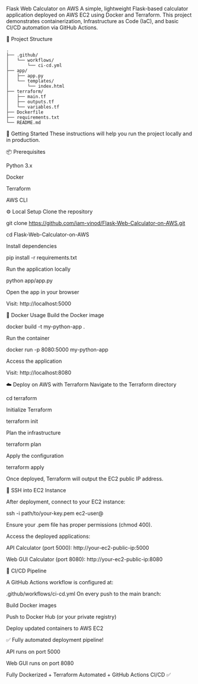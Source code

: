 Flask Web Calculator on AWS
A simple, lightweight Flask-based calculator application deployed on AWS EC2 using Docker and Terraform.
This project demonstrates containerization, Infrastructure as Code (IaC), and basic CI/CD automation via GitHub Actions.

📁 Project Structure
```
.
├── .github/
│   └── workflows/
│       └── ci-cd.yml
├── app/
│   ├── app.py
│   └── templates/
│       └── index.html
├── terraform/
│   ├── main.tf
│   ├── outputs.tf
│   └── variables.tf
├── Dockerfile
├── requirements.txt
└── README.md

```

🚀 Getting Started
These instructions will help you run the project locally and in production.

📦 Prerequisites

Python 3.x

Docker

Terraform

AWS CLI

⚙️ Local Setup
Clone the repository


git clone https://github.com/iam-vinod/Flask-Web-Calculator-on-AWS.git

cd Flask-Web-Calculator-on-AWS

Install dependencies


pip install -r requirements.txt

Run the application locally

python app/app.py

Open the app in your browser

Visit: http://localhost:5000

🐳 Docker Usage
Build the Docker image

docker build -t my-python-app .

Run the container

docker run -p 8080:5000 my-python-app

Access the application

Visit: http://localhost:8080

☁️ Deploy on AWS with Terraform
Navigate to the Terraform directory

cd terraform

Initialize Terraform

terraform init

Plan the infrastructure

terraform plan

Apply the configuration

terraform apply

Once deployed, Terraform will output the EC2 public IP address.

🔐 SSH into EC2 Instance

After deployment, connect to your EC2 instance:

ssh -i path/to/your-key.pem ec2-user@<your-ec2-public-ip>

Ensure your .pem file has proper permissions (chmod 400).

Access the deployed applications:

API Calculator (port 5000): http://your-ec2-public-ip:5000

Web GUI Calculator (port 8080): http://your-ec2-public-ip:8080

🔄 CI/CD Pipeline

A GitHub Actions workflow is configured at: 

.github/workflows/ci-cd.yml On every push to the main branch:

Build Docker images

Push to Docker Hub (or your private registry)

Deploy updated containers to AWS EC2

✅ Fully automated deployment pipeline!

API runs on port 5000

Web GUI runs on port 8080

Fully Dockerized + Terraform Automated + GitHub Actions CI/CD ✅
